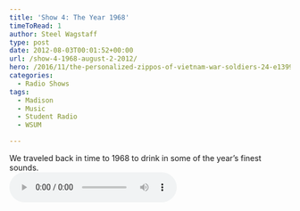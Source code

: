 ```yaml
---
title: 'Show 4: The Year 1968'
timeToRead: 1 
author: Steel Wagstaff
type: post
date: 2012-08-03T00:01:52+00:00
url: /show-4-1968-august-2-2012/
hero: /2016/11/the-personalized-zippos-of-vietnam-war-soldiers-24-e1399049618984-300x200.jpg
categories:
  - Radio Shows
tags:
  - Madison
  - Music
  - Student Radio
  - WSUM

---
```

We traveled back in time to 1968 to drink in some of the year&#8217;s finest sounds.  
<audio controls src="http://dl.dropbox.com/u/78766980/04%201968%20(Show%204_%20August%202%2C%202012).mp3"></audio>